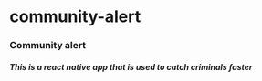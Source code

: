 # community-alert
<h3>Community alert</h3>
<h5>This is a react native app that is used to catch criminals faster</h5>
